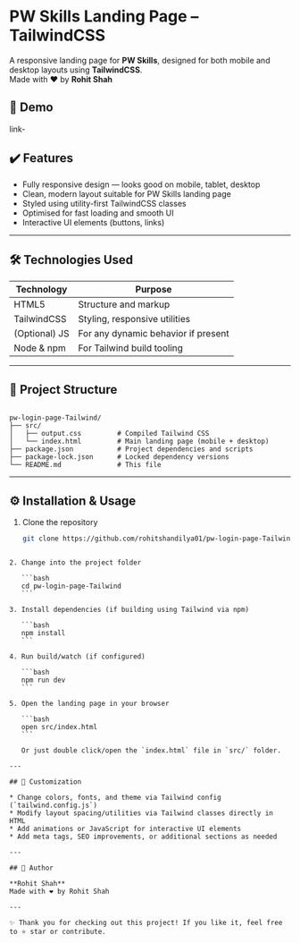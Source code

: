 
# PW Skills Landing Page – TailwindCSS

A responsive landing page for **PW Skills**, designed for both mobile and desktop layouts using **TailwindCSS**.  
Made with ❤ by **Rohit Shah**

## 🚀 Demo

link- 

## ✔️ Features

- Fully responsive design — looks good on mobile, tablet, desktop  
- Clean, modern layout suitable for PW Skills landing page  
- Styled using utility-first TailwindCSS classes  
- Optimised for fast loading and smooth UI  
- Interactive UI elements (buttons, links)  

---

## 🛠 Technologies Used

| Technology     | Purpose                                 |
|----------------|-----------------------------------------|
| HTML5          | Structure and markup                   |
| TailwindCSS    | Styling, responsive utilities           |
| (Optional) JS  | For any dynamic behavior if present     |
| Node & npm     | For Tailwind build tooling              |

---

## 📂 Project Structure

```

pw-login-page-Tailwind/
├── src/
│   ├── output.css         # Compiled Tailwind CSS
│   └── index.html         # Main landing page (mobile + desktop)
├── package.json           # Project dependencies and scripts
├── package-lock.json      # Locked dependency versions
└── README.md              # This file

````

---

## ⚙️ Installation & Usage

1. Clone the repository  
   ```bash
   git clone https://github.com/rohitshandilya01/pw-login-page-Tailwind.git
````

2. Change into the project folder

   ```bash
   cd pw-login-page-Tailwind
   ```

3. Install dependencies (if building using Tailwind via npm)

   ```bash
   npm install
   ```

4. Run build/watch (if configured)

   ```bash
   npm run dev
   ```

5. Open the landing page in your browser

   ```bash
   open src/index.html
   ```

   Or just double click/open the `index.html` file in `src/` folder.

---

## 🔧 Customization

* Change colors, fonts, and theme via Tailwind config (`tailwind.config.js`)
* Modify layout spacing/utilities via Tailwind classes directly in HTML
* Add animations or JavaScript for interactive UI elements
* Add meta tags, SEO improvements, or additional sections as needed

---

## 👤 Author

**Rohit Shah**
Made with ❤ by Rohit Shah

---

✨ Thank you for checking out this project! If you like it, feel free to ⭐ star or contribute.
